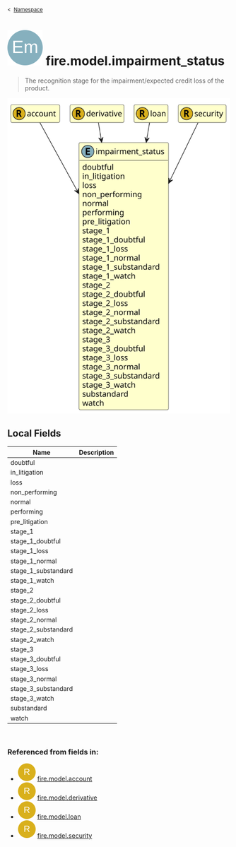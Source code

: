 <sub>&lt;&nbsp; [Namespace](index.md)</sub>
# <img src='images/enumType-lg.svg'/> fire.model.impairment_status
>  
>The recognition stage for the impairment/expected credit loss of the product.
> 
<img src='images/fire.model.impairment_status.svg'/>


## Local Fields


| Name        | Description |
| ----------- | ----------- |
| doubtful |   |
| in_litigation |   |
| loss |   |
| non_performing |   |
| normal |   |
| performing |   |
| pre_litigation |   |
| stage_1 |   |
| stage_1_doubtful |   |
| stage_1_loss |   |
| stage_1_normal |   |
| stage_1_substandard |   |
| stage_1_watch |   |
| stage_2 |   |
| stage_2_doubtful |   |
| stage_2_loss |   |
| stage_2_normal |   |
| stage_2_substandard |   |
| stage_2_watch |   |
| stage_3 |   |
| stage_3_doubtful |   |
| stage_3_loss |   |
| stage_3_normal |   |
| stage_3_substandard |   |
| stage_3_watch |   |
| substandard |   |
| watch |   |

<br/>

### Referenced from fields in:
- <img src='images/recordType.svg'/> [fire.model.account](UDT-fire.model.account.md)
- <img src='images/recordType.svg'/> [fire.model.derivative](UDT-fire.model.derivative.md)
- <img src='images/recordType.svg'/> [fire.model.loan](UDT-fire.model.loan.md)
- <img src='images/recordType.svg'/> [fire.model.security](UDT-fire.model.security.md)

